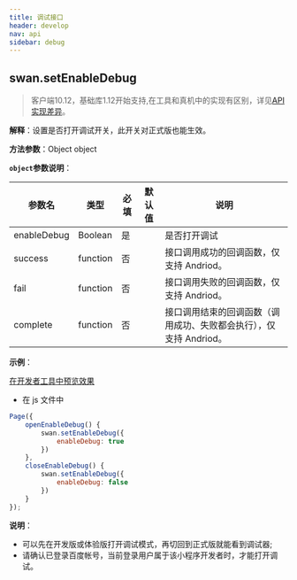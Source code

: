 ```yaml
---
title: 调试接口
header: develop
nav: api
sidebar: debug
---
```

## swan.setEnableDebug

> 客户端10.12，基础库1.12开始支持,在工具和真机中的实现有区别，详见[API 实现差异](https://smartprogram.baidu.com/docs/develop/devtools/diff/)。

**解释**：设置是否打开调试开关，此开关对正式版也能生效。

**方法参数**：Object object

**`object`参数说明**：

|参数名 |类型  |必填 | 默认值 |说明|
|---- | ---- | ---- | ----|----|
| enableDebug | Boolean | 是 | | 是否打开调试 |
|success|	function|		否||	接口调用成功的回调函数，仅支持 Andriod。|
|fail	|function		|否||	接口调用失败的回调函数，仅支持 Andriod。|
|complete	|function		|否||	接口调用结束的回调函数（调用成功、失败都会执行），仅支持 Andriod。|

**示例**：

<a href="swanide://fragment/905712491046e4225a45c47d655371511569554133813" title="在开发者工具中预览效果" target="_self">在开发者工具中预览效果</a>

* 在 js 文件中

```js
Page({
    openEnableDebug() {
        swan.setEnableDebug({
            enableDebug: true
        })
    },
    closeEnableDebug() {
        swan.setEnableDebug({
            enableDebug: false
        })
    }
});
```

**说明**：
* 可以先在开发版或体验版打开调试模式，再切回到正式版就能看到调试器;
* 请确认已登录百度帐号，当前登录用户属于该小程序开发者时，才能打开调试。
